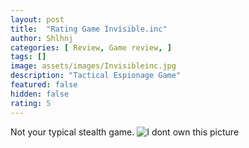```yaml
---
layout: post
title:  "Rating Game Invisible.inc"
author: Shlhnj
categories: [ Review, Game review, ]
tags: []
image: assets/images/Invisibleinc.jpg
description: "Tactical Espionage Game"
featured: false
hidden: false
rating: 5
---
```


Not your typical stealth game.
![I dont own this picture](assts/images/Invisibleincgraph.jpg)
